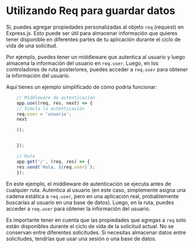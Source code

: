 # Utilizando Req para guardar datos

Sí, puedes agregar propiedades personalizadas al objeto `req` (request) en Express.js. Esto puede ser útil para almacenar información que quieres tener disponible en diferentes partes de tu aplicación durante el ciclo de vida de una solicitud.

Por ejemplo, puedes tener un middleware que autentica al usuario y luego almacena la información del usuario en `req.user`. Luego, en los controladores de ruta posteriores, puedes acceder a `req.user` para obtener la información del usuario.

Aquí tienes un ejemplo simplificado de cómo podría funcionar:

```javascript
    // Middleware de autenticación
    app.use((req, res, next) => {
    // Simula la autenticación
    req.user = 'usuario';
    next

    ();


    });

    // Ruta
    app.get('/', (req, res) => {
    res.send(`Hola, ${req.user}`);
    });
```

En este ejemplo, el middleware de autenticación se ejecuta antes de cualquier ruta. Autentica al usuario (en este caso, simplemente asigna una cadena estática a `req.user`, pero en una aplicación real, probablemente buscarías al usuario en una base de datos). Luego, en la ruta, puedes acceder a `req.user` para obtener la información del usuario.

Es importante tener en cuenta que las propiedades que agregas a `req` solo están disponibles durante el ciclo de vida de la solicitud actual. No se conservan entre diferentes solicitudes. Si necesitas almacenar datos entre solicitudes, tendrías que usar una sesión o una base de datos.